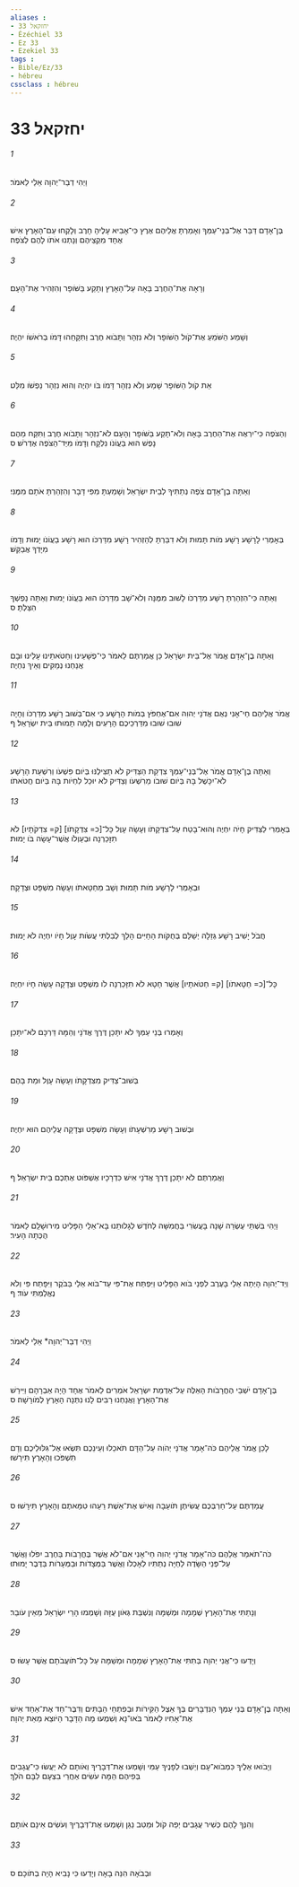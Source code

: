 ```yaml
---
aliases : 
- יחזקאל 33
- Ézéchiel 33
- Ez 33
- Ezekiel 33
tags : 
- Bible/Ez/33
- hébreu
cssclass : hébreu
---
```


# יחזקאל 33

###### 1
וַיְהִי דְבַר־יְהוָה אֵלַי לֵאמֹר׃
###### 2
בֶּן־אָדָם דַּבֵּר אֶל־בְּנֵי־עַמְּךָ וְאָמַרְתָּ אֲלֵיהֶם אֶרֶץ כִּי־אָבִיא עָלֶיהָ חָרֶב וְלָקְחוּ עַם־הָאָרֶץ אִישׁ אֶחָד מִקְצֵיהֶם וְנָתְנוּ אֹתֹו לָהֶם לְצֹפֶה׃
###### 3
וְרָאָה אֶת־הַחֶרֶב בָּאָה עַל־הָאָרֶץ וְתָקַע בַּשֹּׁופָר וְהִזְהִיר אֶת־הָעָם׃
###### 4
וְשָׁמַע הַשֹּׁמֵעַ אֶת־קֹול הַשֹּׁופָר וְלֹא נִזְהָר וַתָּבֹוא חֶרֶב וַתִּקָּחֵהוּ דָּמֹו בְרֹאשֹׁו יִהְיֶה׃
###### 5
אֵת קֹול הַשֹּׁופָר שָׁמַע וְלֹא נִזְהָר דָּמֹו בֹּו יִהְיֶה וְהוּא נִזְהָר נַפְשֹׁו מִלֵּט׃
###### 6
וְהַצֹּפֶה כִּי־יִרְאֶה אֶת־הַחֶרֶב בָּאָה וְלֹא־תָקַע בַּשֹּׁופָר וְהָעָם לֹא־נִזְהָר וַתָּבֹוא חֶרֶב וַתִּקַּח מֵהֶם נָפֶשׁ הוּא בַּעֲוֹנֹו נִלְקָח וְדָמֹו מִיַּד־הַצֹּפֶה אֶדְרֹשׁ׃ ס
###### 7
וְאַתָּה בֶן־אָדָם צֹפֶה נְתַתִּיךָ לְבֵית יִשְׂרָאֵל וְשָׁמַעְתָּ מִפִּי דָּבָר וְהִזְהַרְתָּ אֹתָם מִמֶּנִּי׃
###### 8
בְּאָמְרִי לָרָשָׁע רָשָׁע מֹות תָּמוּת וְלֹא דִבַּרְתָּ לְהַזְהִיר רָשָׁע מִדַּרְכֹּו הוּא רָשָׁע בַעֲוֹנֹו יָמוּת וְדָמֹו מִיָּדְךָ אֲבַקֵּשׁ׃
###### 9
וְאַתָּה כִּי־הִזְהַרְתָּ רָשָׁע מִדַּרְכֹּו לָשׁוּב מִמֶּנָּה וְלֹא־שָׁב מִדַּרְכֹּו הוּא בַּעֲוֹנֹו יָמוּת וְאַתָּה נַפְשְׁךָ הִצַּלְתָּ׃ ס
###### 10
וְאַתָּה בֶן־אָדָם אֱמֹר אֶל־בֵּית יִשְׂרָאֵל כֵּן אֲמַרְתֶּם לֵאמֹר כִּי־פְשָׁעֵינוּ וְחַטֹּאתֵינוּ עָלֵינוּ וּבָם אֲנַחְנוּ נְמַקִּים וְאֵיךְ נִחְיֶה׃
###### 11
אֱמֹר אֲלֵיהֶם חַי־אָנִי נְאֻם אֲדֹנָי יְהוִה אִם־אֶחְפֹּץ בְּמֹות הָרָשָׁע כִּי אִם־בְּשׁוּב רָשָׁע מִדַּרְכֹּו וְחָיָה שׁוּבוּ שׁוּבוּ מִדַּרְכֵיכֶם הָרָעִים וְלָמָּה תָמוּתוּ בֵּית יִשְׂרָאֵל׃ ף
###### 12
וְאַתָּה בֶן־אָדָם אֱמֹר אֶל־בְּנֵי־עַמְּךָ צִדְקַת הַצַּדִּיק לֹא תַצִּילֶנּוּ בְּיֹום פִּשְׁעֹו וְרִשְׁעַת הָרָשָׁע לֹא־יִכָּשֶׁל בָּהּ בְּיֹום שׁוּבֹו מֵרִשְׁעֹו וְצַדִּיק לֹא יוּכַל לִחְיֹות בָּהּ בְּיֹום חֲטֹאתֹו׃
###### 13
בְּאָמְרִי לַצַּדִּיק חָיֹה יִחְיֶה וְהוּא־בָטַח עַל־צִדְקָתֹו וְעָשָׂה עָוֶל כָּל־[כ= צִדְקָתֹו] [ק= צִדְקֹתָיו] לֹא תִזָּכַרְנָה וּבְעַוְלֹו אֲשֶׁר־עָשָׂה בֹּו יָמוּת׃
###### 14
וּבְאָמְרִי לָרָשָׁע מֹות תָּמוּת וְשָׁב מֵחַטָּאתֹו וְעָשָׂה מִשְׁפָּט וּצְדָקָה׃
###### 15
חֲבֹל יָשִׁיב רָשָׁע גְּזֵלָה יְשַׁלֵּם בְּחֻקֹּות הַחַיִּים הָלַךְ לְבִלְתִּי עֲשֹׂות עָוֶל חָיֹו יִחְיֶה לֹא יָמוּת׃
###### 16
כָּל־[כ= חַטָּאתֹו] [ק= חַטֹּאתָיו] אֲשֶׁר חָטָא לֹא תִזָּכַרְנָה לֹו מִשְׁפָּט וּצְדָקָה עָשָׂה חָיֹו יִחְיֶה׃
###### 17
וְאָמְרוּ בְּנֵי עַמְּךָ לֹא יִתָּכֵן דֶּרֶךְ אֲדֹנָי וְהֵמָּה דַּרְכָּם לֹא־יִתָּכֵן׃
###### 18
בְּשׁוּב־צַדִּיק מִצִּדְקָתֹו וְעָשָׂה עָוֶל וּמֵת בָּהֶם׃
###### 19
וּבְשׁוּב רָשָׁע מֵרִשְׁעָתֹו וְעָשָׂה מִשְׁפָּט וּצְדָקָה עֲלֵיהֶם הוּא יִחְיֶה׃
###### 20
וַאֲמַרְתֶּם לֹא יִתָּכֵן דֶּרֶךְ אֲדֹנָי אִישׁ כִּדְרָכָיו אֶשְׁפֹּוט אֶתְכֶם בֵּית יִשְׂרָאֵל׃ ף
###### 21
וַיְהִי בִּשְׁתֵּי עֶשְׂרֵה שָׁנָה בָּעֲשִׂרִי בַּחֲמִשָּׁה לַחֹדֶשׁ לְגָלוּתֵנוּ בָּא־אֵלַי הַפָּלִיט מִירוּשָׁלִַם לֵאמֹר הֻכְּתָה הָעִיר׃
###### 22
וְיַד־יְהוָה הָיְתָה אֵלַי בָּעֶרֶב לִפְנֵי בֹּוא הַפָּלִיט וַיִּפְתַּח אֶת־פִּי עַד־בֹּוא אֵלַי בַּבֹּקֶר וַיִּפָּתַח פִּי וְלֹא נֶאֱלַמְתִּי עֹוד׃ ף
###### 23
וַיְהִי דְבַר־יְהוָה* אֵלַי לֵאמֹר׃
###### 24
בֶּן־אָדָם יֹשְׁבֵי הֶחֳרָבֹות הָאֵלֶּה עַל־אַדְמַת יִשְׂרָאֵל אֹמְרִים לֵאמֹר אֶחָד הָיָה אַבְרָהָם וַיִּירַשׁ אֶת־הָאָרֶץ וַאֲנַחְנוּ רַבִּים לָנוּ נִתְּנָה הָאָרֶץ לְמֹורָשָׁה׃ ס
###### 25
לָכֵן אֱמֹר אֲלֵיהֶם כֹּה־אָמַר אֲדֹנָי יְהֹוִה עַל־הַדָּם תֹּאכֵלוּ וְעֵינֵכֶם תִּשְׂאוּ אֶל־גִּלּוּלֵיכֶם וְדָם תִּשְׁפֹּכוּ וְהָאָרֶץ תִּירָשׁוּ׃
###### 26
עֲמַדְתֶּם עַל־חַרְבְּכֶם עֲשִׂיתֶן תֹּועֵבָה וְאִישׁ אֶת־אֵשֶׁת רֵעֵהוּ טִמֵּאתֶם וְהָאָרֶץ תִּירָשׁוּ׃ ס
###### 27
כֹּה־תֹאמַר אֲלֵהֶם כֹּה־אָמַר אֲדֹנָי יְהוִה חַי־אָנִי אִם־לֹא אֲשֶׁר בֶּחֳרָבֹות בַּחֶרֶב יִפֹּלוּ וַאֲשֶׁר עַל־פְּנֵי הַשָּׂדֶה לַחַיָּה נְתַתִּיו לְאָכְלֹו וַאֲשֶׁר בַּמְּצָדֹות וּבַמְּעָרֹות בַּדֶּבֶר יָמוּתוּ׃
###### 28
וְנָתַתִּי אֶת־הָאָרֶץ שְׁמָמָה וּמְשַׁמָּה וְנִשְׁבַּת גְּאֹון עֻזָּהּ וְשָׁמְמוּ הָרֵי יִשְׂרָאֵל מֵאֵין עֹובֵר׃
###### 29
וְיָדְעוּ כִּי־אֲנִי יְהוָה בְּתִתִּי אֶת־הָאָרֶץ שְׁמָמָה וּמְשַׁמָּה עַל כָּל־תֹּועֲבֹתָם אֲשֶׁר עָשׂוּ׃ ס
###### 30
וְאַתָּה בֶן־אָדָם בְּנֵי עַמְּךָ הַנִּדְבָּרִים בְּךָ אֵצֶל הַקִּירֹות וּבְפִתְחֵי הַבָּתִּים וְדִבֶּר־חַד אֶת־אַחַד אִישׁ אֶת־אָחִיו לֵאמֹר בֹּאוּ־נָא וְשִׁמְעוּ מָה הַדָּבָר הַיֹּוצֵא מֵאֵת יְהוָה׃
###### 31
וְיָבֹואוּ אֵלֶיךָ כִּמְבֹוא־עָם וְיֵשְׁבוּ לְפָנֶיךָ עַמִּי וְשָׁמְעוּ אֶת־דְּבָרֶיךָ וְאֹותָם לֹא יַעֲשׂוּ כִּי־עֲגָבִים בְּפִיהֶם הֵמָּה עֹשִׂים אַחֲרֵי בִצְעָם לִבָּם הֹלֵךְ׃
###### 32
וְהִנְּךָ לָהֶם כְּשִׁיר עֲגָבִים יְפֵה קֹול וּמֵטִב נַגֵּן וְשָׁמְעוּ אֶת־דְּבָרֶיךָ וְעֹשִׂים אֵינָם אֹותָם׃
###### 33
וּבְבֹאָהּ הִנֵּה בָאָה וְיָדְעוּ כִּי נָבִיא הָיָה בְתֹוכָם׃ ס
